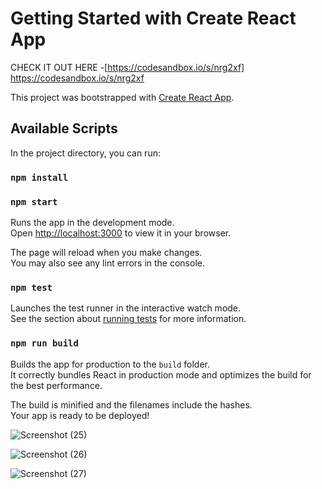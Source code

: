# Getting Started with Create React App

CHECK IT OUT HERE -[https://codesandbox.io/s/nrg2xf]   https://codesandbox.io/s/nrg2xf

This project was bootstrapped with [Create React App](https://github.com/facebook/create-react-app).

## Available Scripts

In the project directory, you can run:

### `npm install`

### `npm start`

Runs the app in the development mode.\
Open [http://localhost:3000](http://localhost:3000) to view it in your browser.

The page will reload when you make changes.\
You may also see any lint errors in the console.

### `npm test`

Launches the test runner in the interactive watch mode.\
See the section about [running tests](https://facebook.github.io/create-react-app/docs/running-tests) for more information.

### `npm run build`

Builds the app for production to the `build` folder.\
It correctly bundles React in production mode and optimizes the build for the best performance.

The build is minified and the filenames include the hashes.\
Your app is ready to be deployed!

![Screenshot (25)](https://user-images.githubusercontent.com/78983125/179383553-13207628-69fb-463c-a5ee-957c19208d67.png)

![Screenshot (26)](https://user-images.githubusercontent.com/78983125/179383555-5e6a59db-f905-48aa-baa8-5c9e544477cc.png)

![Screenshot (27)](https://user-images.githubusercontent.com/78983125/179383558-a2d7c2e3-599b-480e-94eb-4aa5ce3ad81f.png)

